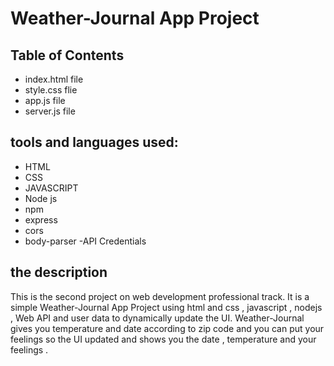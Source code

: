 # Weather-Journal App Project

## Table of Contents

- index.html file
- style.css flie
- app.js file
- server.js file

## tools and  languages used:
- HTML
- CSS
- JAVASCRIPT
- Node js
- npm
- express
- cors
- body-parser
-API Credentials

## the description
This is the second project on web development professional track.
It is a simple Weather-Journal App Project using html and css , javascript , nodejs , Web API and user data to dynamically update the UI. Weather-Journal gives you temperature and date according to zip code and you can put your feelings so the UI updated and shows you the date , temperature and your feelings  .